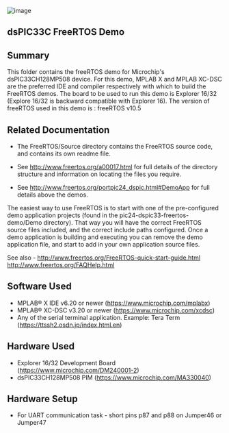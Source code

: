 ![image](../../../../images/microchip.jpg) 

## dsPIC33C FreeRTOS Demo

## Summary

This folder contains the freeRTOS demo for Microchip's dsPIC33CH128MP508 device.
For this demo, MPLAB X and MPLAB XC-DSC are the preferred IDE and compiler respectively with which to build the FreeRTOS demos. 
The board to be used to run this demo is Explorer 16/32 (Explore 16/32 is backward compatible with Explorer 16).
The version of freeRTOS used in this demo is : freeRTOS v10.5

## Related Documentation

+ The FreeRTOS/Source directory contains the FreeRTOS source code, and contains
  its own readme file.

+ See http://www.freertos.org/a00017.html for full details of the directory 
  structure and information on locating the files you require.
  
+ See http://www.freertos.org/portpic24_dspic.html#DemoApp for full details above the demos.
  
The easiest way to use FreeRTOS is to start with one of the pre-configured demo 
application projects (found in the pic24-dspic33-freertos-demo/Demo directory).  That way you will
have the correct FreeRTOS source files included, and the correct include paths
configured.  Once a demo application is building and executing you can remove
the demo application file, and start to add in your own application source
files.

See also -
http://www.freertos.org/FreeRTOS-quick-start-guide.html
http://www.freertos.org/FAQHelp.html

## Software Used 

- MPLAB® X IDE v6.20 or newer (https://www.microchip.com/mplabx)
- MPLAB® XC-DSC v3.20 or newer (https://www.microchip.com/xcdsc)  
- Any of the serial terminal application. Example: Tera Term (https://ttssh2.osdn.jp/index.html.en)


## Hardware Used

- Explorer 16/32 Development Board (https://www.microchip.com/DM240001-2)
- dsPIC33CH128MP508 PIM (https://www.microchip.com/MA330040)

## Hardware Setup
- For UART communication task - short pins p87 and p88 on Jumper46 or Jumper47

